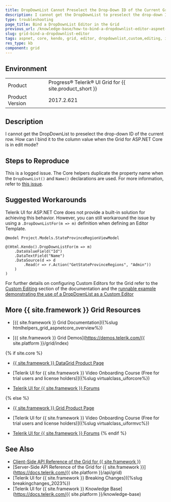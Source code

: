 ```yaml
---
title: DropDownList Cannot Preselect the Drop-Down ID of the Current Grid Row
description: I cannot get the DropDownList to preselect the drop-down ID of the current Grid row and cannot bind it to the column value of the Telerik UI Grid HtmlHelper for ASP.NET Core.
type: troubleshooting
page_title: Bind a DropDownList Editor in the Grid
previous_url: /knowledge-base/how-to-bind-a-dropdownlist-editor-aspnet-core-grid
slug: grid-bind-a-dropdownlist-editor
tags: aspnet, core, kendo, grid, editor, dropdownlist,custom,editing, inline, incell, howto, bind, model
res_type: kb
component: grid
---
```


## Environment

<table>
 <tr>
  <td>Product</td>
  <td>Progress® Telerik® UI Grid for {{ site.product_short }}</td>
 </tr>
 <tr>
  <td>Product Version</td>
  <td>2017.2.621</td>
 </tr>
</table>

## Description 

I cannot get the DropDownList to preselect the drop-down ID of the current row. How can I bind it to the column value when the Grid for ASP.NET Core is in edit mode?

## Steps to Reproduce

This is a logged issue. The Core helpers duplicate the property name when the `DropDownList()` and `Name()` declarations are used. For more information, refer to [this issue](https://github.com/telerik/kendo-ui-core/issues/3447).

## Suggested Workarounds

Telerik UI for ASP.NET Core does not provide a built-in solution for achieving this behavior. However, you can still workaround the issue by using a `.DropDownListFor(m => m)` definition when defining an Editor Template.

```
@model Project.Models.StateProvinceRegionViewModel

@(Html.Kendo().DropDownListFor(m => m)
    .DataValueField("Id")
    .DataTextField("Name")
    .DataSource(d => d
        .Read(r => r.Action("GetStateProvinceRegions", "Admin"))
    )
)
```

For further details on configuring Custom Editors for the Grid refer to the [Custom Editing](https://docs.telerik.com/aspnet-core/html-helpers/data-management/grid/editing/custom#custom-editing) section of the documentation and the [runnable example demonstrating the use of a DropDownList as a Custom Editor](https://demos.telerik.com/aspnet-core/grid/editing-custom)

## More {{ site.framework }} Grid Resources

* [{{ site.framework }} Grid Documentation]({%slug htmlhelpers_grid_aspnetcore_overview%})

* [{{ site.framework }} Grid Demos](https://demos.telerik.com/{{ site.platform }}/grid/index)

{% if site.core %}
* [{{ site.framework }} DataGrid Product Page](https://www.telerik.com/aspnet-core-ui/grid)

* [Telerik UI for {{ site.framework }} Video Onboarding Course (Free for trial users and license holders)]({%slug virtualclass_uiforcore%})

* [Telerik UI for {{ site.framework }} Forums](https://www.telerik.com/forums/aspnet-core-ui)

{% else %}
* [{{ site.framework }} Grid Product Page](https://www.telerik.com/aspnet-mvc/grid)

* [Telerik UI for {{ site.framework }} Video Onboarding Course (Free for trial users and license holders)]({%slug virtualclass_uiformvc%})

* [Telerik UI for {{ site.framework }} Forums](https://www.telerik.com/forums/aspnet-mvc)
{% endif %}

## See Also

* [Client-Side API Reference of the Grid for {{ site.framework }}](https://docs.telerik.com/kendo-ui/api/javascript/ui/grid)
* [Server-Side API Reference of the Grid for {{ site.framework }}](https://docs.telerik.com/{{ site.platform }}/api/grid)
* [Telerik UI for {{ site.framework }} Breaking Changes]({%slug breakingchanges_2023%})
* [Telerik UI for {{ site.framework }} Knowledge Base](https://docs.telerik.com/{{ site.platform }}/knowledge-base)
